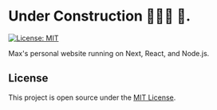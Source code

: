 # Under Construction 👷🏽‍♂️ 🚧.

[![License: MIT](https://img.shields.io/badge/License-MIT-blue.svg)](https://opensource.org/licenses/MIT)

Max's personal website running on Next, React, and Node.js.
## License

This project is open source under the [MIT License](LICENSE).
